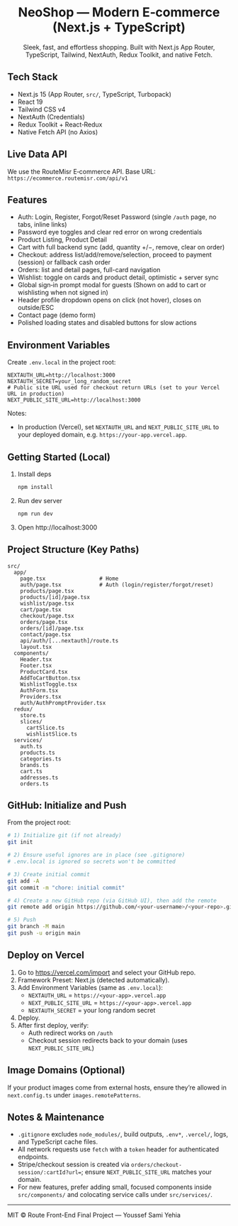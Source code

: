 <div align="center">

# NeoShop — Modern E‑commerce (Next.js + TypeScript)

Sleek, fast, and effortless shopping. Built with Next.js App Router, TypeScript, Tailwind, NextAuth, Redux Toolkit, and native Fetch.

</div>

## Tech Stack

- Next.js 15 (App Router, `src/`, TypeScript, Turbopack)
- React 19
- Tailwind CSS v4
- NextAuth (Credentials)
- Redux Toolkit + React‑Redux
- Native Fetch API (no Axios)

## Live Data API

We use the RouteMisr E‑commerce API.
Base URL: `https://ecommerce.routemisr.com/api/v1`

## Features

- Auth: Login, Register, Forgot/Reset Password (single `/auth` page, no tabs, inline links)
- Password eye toggles and clear red error on wrong credentials
- Product Listing, Product Detail
- Cart with full backend sync (add, quantity +/−, remove, clear on order)
- Checkout: address list/add/remove/selection, proceed to payment (session) or fallback cash order
- Orders: list and detail pages, full-card navigation
- Wishlist: toggle on cards and product detail, optimistic + server sync
- Global sign‑in prompt modal for guests (Shown on add to cart or wishlisting when not signed in)
- Header profile dropdown opens on click (not hover), closes on outside/ESC
- Contact page (demo form)
- Polished loading states and disabled buttons for slow actions

## Environment Variables

Create `.env.local` in the project root:

```env
NEXTAUTH_URL=http://localhost:3000
NEXTAUTH_SECRET=your_long_random_secret
# Public site URL used for checkout return URLs (set to your Vercel URL in production)
NEXT_PUBLIC_SITE_URL=http://localhost:3000
```

Notes:
- In production (Vercel), set `NEXTAUTH_URL` and `NEXT_PUBLIC_SITE_URL` to your deployed domain, e.g. `https://your-app.vercel.app`.

## Getting Started (Local)

1. Install deps
   ```bash
   npm install
   ```
2. Run dev server
   ```bash
   npm run dev
   ```
3. Open http://localhost:3000

## Project Structure (Key Paths)

```
src/
  app/
    page.tsx                 # Home
    auth/page.tsx            # Auth (login/register/forgot/reset)
    products/page.tsx
    products/[id]/page.tsx
    wishlist/page.tsx
    cart/page.tsx
    checkout/page.tsx
    orders/page.tsx
    orders/[id]/page.tsx
    contact/page.tsx
    api/auth/[...nextauth]/route.ts
    layout.tsx
  components/
    Header.tsx
    Footer.tsx
    ProductCard.tsx
    AddToCartButton.tsx
    WishlistToggle.tsx
    AuthForm.tsx
    Providers.tsx
    auth/AuthPromptProvider.tsx
  redux/
    store.ts
    slices/
      cartSlice.ts
      wishlistSlice.ts
  services/
    auth.ts
    products.ts
    categories.ts
    brands.ts
    cart.ts
    addresses.ts
    orders.ts
```

## GitHub: Initialize and Push

From the project root:

```bash
# 1) Initialize git (if not already)
git init

# 2) Ensure useful ignores are in place (see .gitignore)
# .env.local is ignored so secrets won't be committed

# 3) Create initial commit
git add -A
git commit -m "chore: initial commit"

# 4) Create a new GitHub repo (via GitHub UI), then add the remote
git remote add origin https://github.com/<your-username>/<your-repo>.git

# 5) Push
git branch -M main
git push -u origin main
```

## Deploy on Vercel

1. Go to https://vercel.com/import and select your GitHub repo.
2. Framework Preset: Next.js (detected automatically).
3. Add Environment Variables (same as `.env.local`):
   - `NEXTAUTH_URL` = `https://<your-app>.vercel.app`
   - `NEXT_PUBLIC_SITE_URL` = `https://<your-app>.vercel.app`
   - `NEXTAUTH_SECRET` = your long random secret
4. Deploy.
5. After first deploy, verify:
   - Auth redirect works on `/auth`
   - Checkout session redirects back to your domain (uses `NEXT_PUBLIC_SITE_URL`)

## Image Domains (Optional)

If your product images come from external hosts, ensure they’re allowed in `next.config.ts` under `images.remotePatterns`.

## Notes & Maintenance

- `.gitignore` excludes `node_modules/`, build outputs, `.env*`, `.vercel/`, logs, and TypeScript cache files.
- All network requests use `fetch` with a `token` header for authenticated endpoints.
- Stripe/checkout session is created via `orders/checkout-session/:cartId?url=`; ensure `NEXT_PUBLIC_SITE_URL` matches your domain.
- For new features, prefer adding small, focused components inside `src/components/` and colocating service calls under `src/services/`.

---

MIT © Route Front-End Final Project — Youssef Sami Yehia

